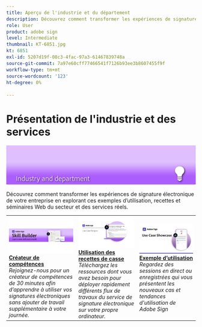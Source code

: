 ```yaml
---
title: Aperçu de l'industrie et du département
description: Découvrez comment transformer les expériences de signature électronique des clients et des employés grâce à ces exemples d’utilisation, recettes et webinaires de l’industrie et du service réels.
role: User
product: adobe sign
level: Intermediate
thumbnail: KT-6851.jpg
kt: 6851
exl-id: 5207d19f-08c3-4fac-97a3-61467839748a
source-git-commit: 7a97e60cff77466541f7126b93ee3b8607455f9f
workflow-type: tm+mt
source-wordcount: '123'
ht-degree: 0%

---
```


# Présentation de l&#39;industrie et des services

![Image de l&#39;industrie Adobe Sign](../assets/Hero-Industry.png)

Découvrez comment transformer les expériences de signature électronique de votre entreprise en explorant ces exemples d’utilisation, recettes et séminaires Web du secteur et des services réels.

<table style="table-layout:fixed">
<tr>
  <td>
    <a href="innovation-series.md">
      <img alt="Créateur de compétences" src="../assets/SB_1280.jpg" />
    </a>
    <div>
    <a href="innovation-series.md"><strong>Créateur de compétences</strong></a>
    </div>
    <em>Rejoignez-nous pour un créateur de compétences de 30 minutes afin d’apprendre à utiliser vos signatures électroniques sans ajouter de travail supplémentaire à votre journée.</em>
    <br>
  </td>
  <td>
    <a href="recipes.md">
      <img alt="Utilisation des recettes par cas" src="../assets/Expand_RecipeR.png" />
    </a>
    <div>
    <a href="recipes.md"><strong>Utilisation des recettes de casse</strong></a>
    </div>
    <em>Téléchargez les ressources dont vous avez besoin pour déployer rapidement différents flux de travaux du service de signature électronique sur votre propre ordinateur.</em>
    <br>
  </td>
  <td>
    <a href="use-case-showcase.md">
      <img alt="Exemple d’utilisation" src="../assets/UseCaseShowcaseR.png" />
    </a>
    <div>
    <a href="use-case-showcase.md"><strong>Exemple d’utilisation</strong></a>
    </div>
    <em>Regardez des sessions en direct ou enregistrées qui vous présentent les nouveaux cas et tendances d'utilisation de Adobe Sign</em>
    <br>
  </td>
</tr>
</table>
